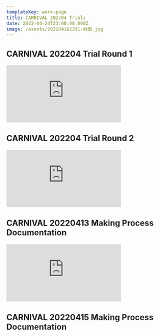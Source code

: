 ```yaml
---
templateKey: work-page
title: CARNIVAL 202204 Trials
date: 2022-04-24T23:00:00.000Z
image: /assets/202204162331-封面.jpg
---
```

## CARNIVAL 202204 Trial Round 1

<div class="video-container"><iframe src="https://www.youtube.com/embed/sC2T1Z6jkPs" class="video" frameborder="0" allow="accelerometer; autoplay; encrypted-media; gyroscope; picture-in-picture" allowfullscreen></iframe></div>

<div class="lines-1"></div>

## CARNIVAL 202204 Trial Round 2

<div class="video-container"><iframe src="https://www.youtube.com/embed/Q6_aIN1bEdQ" class="video" frameborder="0" allow="accelerometer; autoplay; encrypted-media; gyroscope; picture-in-picture" allowfullscreen></iframe></div>

<div class="lines-1"></div>

## CARNIVAL 20220413 Making Process Documentation

<div class="video-container"><iframe src="https://www.youtube.com/embed/hCNtLnQC4iQ" class="video" frameborder="0" allow="accelerometer; autoplay; encrypted-media; gyroscope; picture-in-picture" allowfullscreen></iframe></div>

<div class="lines-1"></div>

## CARNIVAL 20220415 Making Process Documentation